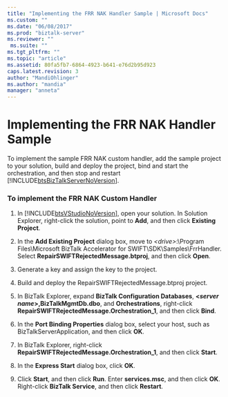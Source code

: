 ```yaml
---
title: "Implementing the FRR NAK Handler Sample | Microsoft Docs"
ms.custom: ""
ms.date: "06/08/2017"
ms.prod: "biztalk-server"
ms.reviewer: ""
 ms.suite: ""
ms.tgt_pltfrm: ""
ms.topic: "article"
ms.assetid: 80fa5fb7-6864-4923-b641-e76d2b95d923
caps.latest.revision: 3
author: "MandiOhlinger"
ms.author: "mandia"
manager: "anneta"
---
```

# Implementing the FRR NAK Handler Sample
To implement the sample FRR NAK custom handler, add the sample project to your solution, build and deploy the project, bind and start the orchestration, and then stop and restart [!INCLUDE[btsBizTalkServerNoVersion](../../includes/btsbiztalkservernoversion-md.md)].  
  
### To implement the FRR NAK Custom Handler  
  
1.  In [!INCLUDE[btsVStudioNoVersion](../../includes/btsvstudionoversion-md.md)], open your solution. In Solution Explorer, right-click the solution, point to **Add**, and then click **Existing Project**.  
  
2.  In the **Add Existing Project** dialog box, move to *\<drive>*:\Program Files\Microsoft BizTalk Accelerator for SWIFT\SDK\Samples\FrrHandler. Select **RepairSWIFTRejectedMessage.btproj**, and then click **Open**.  
  
3.  Generate a key and assign the key to the project.  
  
4.  Build and deploy the RepairSWIFTRejectedMessage.btproj project.  
  
5.  In BizTalk Explorer, expand **BizTalk Configuration Databases**, **\<*server name*>,BizTalkMgmtDb.dbo**, and **Orchestrations**, right-click **RepairSWIFTRejectedMessage.Orchestration_1**, and then click **Bind**.  
  
6.  In the **Port Binding Properties** dialog box, select your host, such as BizTalkServerApplication, and then click **OK**.  
  
7.  In BizTalk Explorer, right-click **RepairSWIFTRejectedMessage.Orchestration_1**, and then click **Start**.  
  
8.  In the **Express Start** dialog box, click **OK**.  
  
9. Click **Start**, and then click **Run**. Enter **services.msc**, and then click **OK**. Right-click **BizTalk Service**, and then click **Restart**.